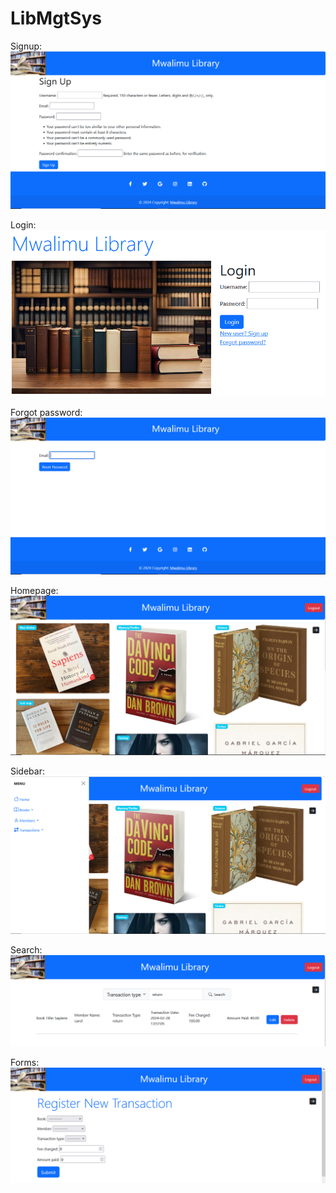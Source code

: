 # LibMgtSys
Signup:
![Signup](https://raw.githubusercontent.com/Sheerwill/LibMgtSys/main/LibProject/LibApp/static/images/Signup.PNG)

Login:
![Login](https://raw.githubusercontent.com/Sheerwill/LibMgtSys/main/LibProject/LibApp/static/images/login.PNG)

Forgot password:
![Forgot password](https://raw.githubusercontent.com/Sheerwill/LibMgtSys/main/LibProject/LibApp/static/images/forgot_password.PNG)

Homepage:
![Homepage](https://raw.githubusercontent.com/Sheerwill/LibMgtSys/main/LibProject/LibApp/static/images/Homepage.PNG)

Sidebar:
![Sidebar](https://raw.githubusercontent.com/Sheerwill/LibMgtSys/main/LibProject/LibApp/static/images/Sidebar.PNG)

Search:
![Search](https://raw.githubusercontent.com/Sheerwill/LibMgtSys/main/LibProject/LibApp/static/images/Search.PNG)

Forms:
![Forms](https://raw.githubusercontent.com/Sheerwill/LibMgtSys/main/LibProject/LibApp/static/images/forms.PNG)
